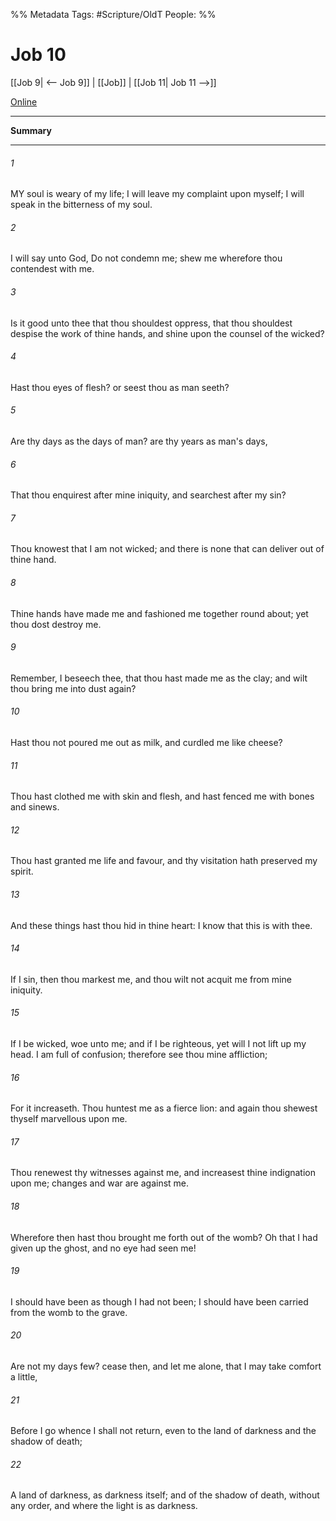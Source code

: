 

%% Metadata
Tags: #Scripture/OldT
People: 
%%
# Job 10
[[Job 9| <-- Job 9]] | [[Job]] | [[Job 11| Job 11 -->]]

[Online](https://churchofjesuschrist.org/study/scriptures/ot/job/10?lang=eng)

---
__Summary__



---

###### 1
MY soul is weary of my life; I will leave my complaint upon myself; I will speak in the bitterness of my soul.
###### 2
I will say unto God, Do not condemn me; shew me wherefore thou contendest with me.
###### 3
Is it good unto thee that thou shouldest oppress, that thou shouldest despise the work of thine hands, and shine upon the counsel of the wicked?
###### 4
Hast thou eyes of flesh?  or seest thou as man seeth?
###### 5
Are thy days as the days of man?  are thy years as man's days,
###### 6
That thou enquirest after mine iniquity, and searchest after my sin?
###### 7
Thou knowest that I am not wicked; and there is none that can deliver out of thine hand.
###### 8
Thine hands have made me and fashioned me together round about; yet thou dost destroy me.
###### 9
Remember, I beseech thee, that thou hast made me as the clay; and wilt thou bring me into dust again?
###### 10
Hast thou not poured me out as milk, and curdled me like cheese?
###### 11
Thou hast clothed me with skin and flesh, and hast fenced me with bones and sinews.
###### 12
Thou hast granted me life and favour, and thy visitation hath preserved my spirit.
###### 13
And these things hast thou hid in thine heart: I know that this is with thee.
###### 14
If I sin, then thou markest me, and thou wilt not acquit me from mine iniquity.
###### 15
If I be wicked, woe unto me; and if I be righteous, yet will I not lift up my head.  I am full of confusion; therefore see thou mine affliction;
###### 16
For it increaseth.  Thou huntest me as a fierce lion: and again thou shewest thyself marvellous upon me.
###### 17
Thou renewest thy witnesses against me, and increasest thine indignation upon me; changes and war are against me.
###### 18
Wherefore then hast thou brought me forth out of the womb?  Oh that I had given up the ghost, and no eye had seen me!
###### 19
I should have been as though I had not been; I should have been carried from the womb to the grave.
###### 20
Are not my days few?  cease then, and let me alone, that I may take comfort a little,
###### 21
Before I go whence I shall not return, even to the land of darkness and the shadow of death;
###### 22
A land of darkness, as darkness itself; and of the shadow of death, without any order, and where the light is as darkness.



